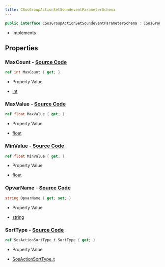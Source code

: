 ```yaml
---
title: CSosGroupActionSetSoundeventParameterSchema
---
```


```csharp
public interface CSosGroupActionSetSoundeventParameterSchema : CSosGroupActionSchema, ISchemaClass<CSosGroupActionSchema>, ISchemaClass<CSosGroupActionSetSoundeventParameterSchema>, ISchemaField, ISchemaClass, INativeHandle
```

- Implements

## Properties

### **MaxCount** - [Source Code](https://github.com/swiftly-solution/swiftlys2/blob/main/managed/src/SwiftlyS2.Generated/Schemas/Interfaces/CSosGroupActionSetSoundeventParameterSchema.cs#L16)

```csharp
ref int MaxCount { get; }
```

- Property Value

- [int](https://learn.microsoft.com/dotnet/api/system.int32)

### **MaxValue** - [Source Code](https://github.com/swiftly-solution/swiftlys2/blob/main/managed/src/SwiftlyS2.Generated/Schemas/Interfaces/CSosGroupActionSetSoundeventParameterSchema.cs#L20)

```csharp
ref float MaxValue { get; }
```

- Property Value

- [float](https://learn.microsoft.com/dotnet/api/system.single)

### **MinValue** - [Source Code](https://github.com/swiftly-solution/swiftlys2/blob/main/managed/src/SwiftlyS2.Generated/Schemas/Interfaces/CSosGroupActionSetSoundeventParameterSchema.cs#L18)

```csharp
ref float MinValue { get; }
```

- Property Value

- [float](https://learn.microsoft.com/dotnet/api/system.single)

### **OpvarName** - [Source Code](https://github.com/swiftly-solution/swiftlys2/blob/main/managed/src/SwiftlyS2.Generated/Schemas/Interfaces/CSosGroupActionSetSoundeventParameterSchema.cs#L22)

```csharp
string OpvarName { get; set; }
```

- Property Value

- [string](https://learn.microsoft.com/dotnet/api/system.string)

### **SortType** - [Source Code](https://github.com/swiftly-solution/swiftlys2/blob/main/managed/src/SwiftlyS2.Generated/Schemas/Interfaces/CSosGroupActionSetSoundeventParameterSchema.cs#L24)

```csharp
ref SosActionSortType_t SortType { get; }
```

- Property Value

- [SosActionSortType_t](/docs/api/shared/schemadefinitions/sosactionsorttype_t)

